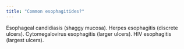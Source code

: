 ```yaml
---
title: "Common esophagitides?"
---
```

Esophageal candidiasis (shaggy mucosa). Herpes esophagitis (discrete ulcers). Cytomegalovirus esophagitis (larger ulcers). HIV esophagitis (largest ulcers).

